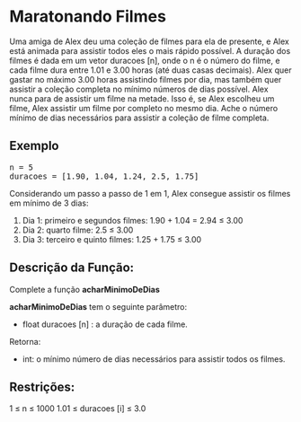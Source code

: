 # Maratonando Filmes
Uma amiga de Alex deu uma coleção de filmes para ela de presente, e Alex está animada para assistir todos eles o mais rápido possível. A duração dos filmes é dada em um vetor duracoes [n], onde o n é o número do filme, e cada filme dura entre 1.01 e 3.00 horas (até duas casas decimais). Alex quer gastar no máximo 3.00 horas assistindo filmes por dia, mas também quer assistir a coleção completa no mínimo números de dias possível. Alex nunca para de assistir um filme na metade. Isso é, se Alex escolheu um filme, Alex assistir um filme por completo no mesmo dia. Ache o número mínimo de dias necessários para assistir a coleção de filme completa.

## Exemplo
<pre>
n = 5
duracoes = [1.90, 1.04, 1.24, 2.5, 1.75]
</pre>
Considerando um passo a passo de 1 em 1, Alex consegue assistir os filmes em mínimo de 3 dias:
1. Dia 1: primeiro e segundos filmes: 1.90 + 1.04 = 2.94 ≤ 3.00
2. Dia 2: quarto filme: 2.5 ≤ 3.00
3. Dia 3: terceiro e quinto filmes: 1.25 + 1.75 ≤ 3.00

## Descrição da Função:
Complete a função **acharMinimoDeDias**

**acharMinimoDeDias** tem o seguinte parâmetro:
* float duracoes [n] : a duração de cada filme.

Retorna:
* int: o mínimo número de dias necessários para assistir todos os filmes.

## Restrições:
1 ≤ n ≤ 1000
1.01 ≤ duracoes [i] ≤ 3.0
